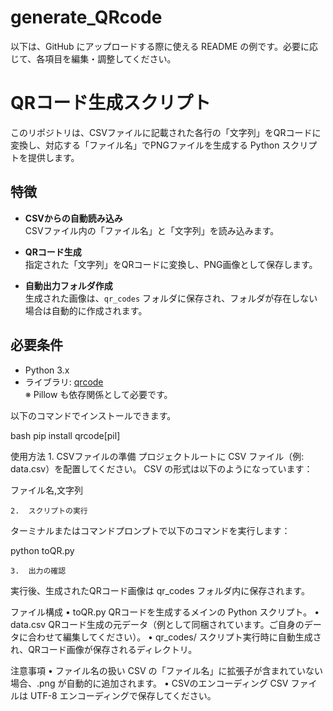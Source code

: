 # generate_QRcode
以下は、GitHub にアップロードする際に使える README の例です。必要に応じて、各項目を編集・調整してください。

# QRコード生成スクリプト

このリポジトリは、CSVファイルに記載された各行の「文字列」をQRコードに変換し、対応する「ファイル名」でPNGファイルを生成する Python スクリプトを提供します。

## 特徴

- **CSVからの自動読み込み**  
  CSVファイル内の「ファイル名」と「文字列」を読み込みます。

- **QRコード生成**  
  指定された「文字列」をQRコードに変換し、PNG画像として保存します。

- **自動出力フォルダ作成**  
  生成された画像は、`qr_codes` フォルダに保存され、フォルダが存在しない場合は自動的に作成されます。

## 必要条件

- Python 3.x
- ライブラリ: [qrcode](https://pypi.org/project/qrcode/)  
  ※ Pillow も依存関係として必要です。

以下のコマンドでインストールできます。

bash
pip install qrcode[pil]

使用方法
	1.	CSVファイルの準備
プロジェクトルートに CSV ファイル（例: data.csv）を配置してください。
CSV の形式は以下のようになっています：

ファイル名,文字列


	2.	スクリプトの実行
ターミナルまたはコマンドプロンプトで以下のコマンドを実行します：

python toQR.py


	3.	出力の確認
実行後、生成されたQRコード画像は qr_codes フォルダ内に保存されます。

ファイル構成
	•	toQR.py
QRコードを生成するメインの Python スクリプト。
	•	data.csv
QRコード生成の元データ（例として同梱されています。ご自身のデータに合わせて編集してください）。
	•	qr_codes/
スクリプト実行時に自動生成され、QRコード画像が保存されるディレクトリ。

注意事項
	•	ファイル名の扱い
CSV の「ファイル名」に拡張子が含まれていない場合、.png が自動的に追加されます。
	•	CSVのエンコーディング
CSV ファイルは UTF-8 エンコーディングで保存してください。
